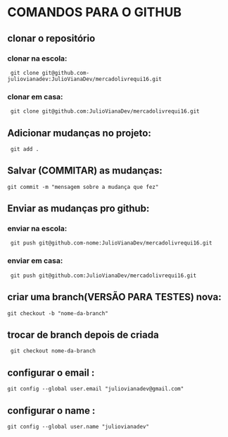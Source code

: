# COMANDOS PARA O GITHUB 

## clonar o repositório

### clonar na escola: 

``` git clone git@github.com-juliovianadev:JulioVianaDev/mercadolivrequi16.git```

### clonar em casa: 

``` git clone git@github.com:JulioVianaDev/mercadolivrequi16.git```

## Adicionar mudanças no projeto:

``` git add .```

## Salvar (COMMITAR) as mudanças:

``` git commit -m "mensagem sobre a mudança que fez" ```

## Enviar as mudanças pro github:

### enviar na escola: 

``` git push git@github.com-nome:JulioVianaDev/mercadolivrequi16.git```

### enviar em casa: 

``` git push git@github.com:JulioVianaDev/mercadolivrequi16.git```

## criar uma branch(VERSÃO PARA TESTES) nova:

``` git checkout -b "nome-da-branch" ```

## trocar de branch depois de criada

``` git checkout nome-da-branch```

## configurar o email :

```git config --global user.email "juliovianadev@gmail.com"```

## configurar o name :

```git config --global user.name "juliovianadev"```